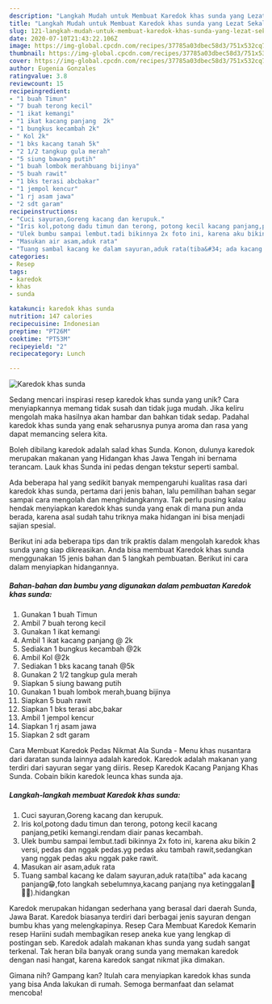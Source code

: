 ```yaml
---
description: "Langkah Mudah untuk Membuat Karedok khas sunda yang Lezat Sekali"
title: "Langkah Mudah untuk Membuat Karedok khas sunda yang Lezat Sekali"
slug: 121-langkah-mudah-untuk-membuat-karedok-khas-sunda-yang-lezat-sekali
date: 2020-07-10T21:43:22.106Z
image: https://img-global.cpcdn.com/recipes/37785a03dbec58d3/751x532cq70/karedok-khas-sunda-foto-resep-utama.jpg
thumbnail: https://img-global.cpcdn.com/recipes/37785a03dbec58d3/751x532cq70/karedok-khas-sunda-foto-resep-utama.jpg
cover: https://img-global.cpcdn.com/recipes/37785a03dbec58d3/751x532cq70/karedok-khas-sunda-foto-resep-utama.jpg
author: Eugenia Gonzales
ratingvalue: 3.8
reviewcount: 15
recipeingredient:
- "1 buah Timun"
- "7 buah terong kecil"
- "1 ikat kemangi"
- "1 ikat kacang panjang  2k"
- "1 bungkus kecambah 2k"
- " Kol 2k"
- "1 bks kacang tanah 5k"
- "2 1/2 tangkup gula merah"
- "5 siung bawang putih"
- "1 buah lombok merahbuang bijinya"
- "5 buah rawit"
- "1 bks terasi abcbakar"
- "1 jempol kencur"
- "1 rj asam jawa"
- "2 sdt garam"
recipeinstructions:
- "Cuci sayuran,Goreng kacang dan kerupuk."
- "Iris kol,potong dadu timun dan terong, potong kecil kacang panjang,petiki kemangi.rendam diair panas kecambah."
- "Ulek bumbu sampai lembut.tadi bikinnya 2x foto ini, karena aku bikin 2 versi, pedas dan nggak pedas.yg pedas aku tambah rawit,sedangkan yang nggak pedas aku nggak pake rawit."
- "Masukan air asam,aduk rata"
- "Tuang sambal kacang ke dalam sayuran,aduk rata(tiba&#34; ada kacang panjang😁,foto langkah sebelumnya,kacang panjang nya ketinggalan🤣🙏🏻).hidangkan"
categories:
- Resep
tags:
- karedok
- khas
- sunda

katakunci: karedok khas sunda 
nutrition: 147 calories
recipecuisine: Indonesian
preptime: "PT26M"
cooktime: "PT53M"
recipeyield: "2"
recipecategory: Lunch

---
```



![Karedok khas sunda](https://img-global.cpcdn.com/recipes/37785a03dbec58d3/751x532cq70/karedok-khas-sunda-foto-resep-utama.jpg)

Sedang mencari inspirasi resep karedok khas sunda yang unik? Cara menyiapkannya memang tidak susah dan tidak juga mudah. Jika keliru mengolah maka hasilnya akan hambar dan bahkan tidak sedap. Padahal karedok khas sunda yang enak seharusnya punya aroma dan rasa yang dapat memancing selera kita.

Boleh dibilang karedok adalah salad khas Sunda. Konon, dulunya karedok merupakan makanan yang Hidangan khas Jawa Tengah ini bernama terancam. Lauk khas Sunda ini pedas dengan tekstur seperti sambal.

Ada beberapa hal yang sedikit banyak mempengaruhi kualitas rasa dari karedok khas sunda, pertama dari jenis bahan, lalu pemilihan bahan segar sampai cara mengolah dan menghidangkannya. Tak perlu pusing kalau hendak menyiapkan karedok khas sunda yang enak di mana pun anda berada, karena asal sudah tahu triknya maka hidangan ini bisa menjadi sajian spesial.


Berikut ini ada beberapa tips dan trik praktis dalam mengolah karedok khas sunda yang siap dikreasikan. Anda bisa membuat Karedok khas sunda menggunakan 15 jenis bahan dan 5 langkah pembuatan. Berikut ini cara dalam menyiapkan hidangannya.

<!--inarticleads1-->

##### Bahan-bahan dan bumbu yang digunakan dalam pembuatan Karedok khas sunda:

1. Gunakan 1 buah Timun
1. Ambil 7 buah terong kecil
1. Gunakan 1 ikat kemangi
1. Ambil 1 ikat kacang panjang @ 2k
1. Sediakan 1 bungkus kecambah @2k
1. Ambil  Kol @2k
1. Sediakan 1 bks kacang tanah @5k
1. Gunakan 2 1/2 tangkup gula merah
1. Siapkan 5 siung bawang putih
1. Gunakan 1 buah lombok merah,buang bijinya
1. Siapkan 5 buah rawit
1. Siapkan 1 bks terasi abc,bakar
1. Ambil 1 jempol kencur
1. Siapkan 1 rj asam jawa
1. Siapkan 2 sdt garam


Cara Membuat Karedok Pedas Nikmat Ala Sunda - Menu khas nusantara dari daratan sunda lainnya adalah karedok. Karedok adalah makanan yang terdiri dari sayuran segar yang diiris. Resep Karedok Kacang Panjang Khas Sunda. Cobain bikin karedok leunca khas sunda aja. 

<!--inarticleads2-->

##### Langkah-langkah membuat Karedok khas sunda:

1. Cuci sayuran,Goreng kacang dan kerupuk.
1. Iris kol,potong dadu timun dan terong, potong kecil kacang panjang,petiki kemangi.rendam diair panas kecambah.
1. Ulek bumbu sampai lembut.tadi bikinnya 2x foto ini, karena aku bikin 2 versi, pedas dan nggak pedas.yg pedas aku tambah rawit,sedangkan yang nggak pedas aku nggak pake rawit.
1. Masukan air asam,aduk rata
1. Tuang sambal kacang ke dalam sayuran,aduk rata(tiba&#34; ada kacang panjang😁,foto langkah sebelumnya,kacang panjang nya ketinggalan🤣🙏🏻).hidangkan


Karedok merupakan hidangan sederhana yang berasal dari daerah Sunda, Jawa Barat. Karedok biasanya terdiri dari berbagai jenis sayuran dengan bumbu khas yang melengkapinya. Resep Cara Membuat Karedok Kemarin resep Hariini sudah membagikan resep aneka kue yang lengkap di postingan seb. Karedok adalah makanan khas sunda yang sudah sangat terkenal. Tak heran bila banyak orang sunda yang memakan karedok dengan nasi hangat, karena karedok sangat nikmat jika dimakan. 

Gimana nih? Gampang kan? Itulah cara menyiapkan karedok khas sunda yang bisa Anda lakukan di rumah. Semoga bermanfaat dan selamat mencoba!
